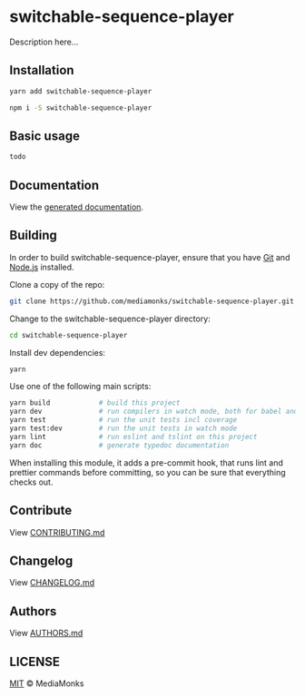 # switchable-sequence-player

Description here...

## Installation

```sh
yarn add switchable-sequence-player
```

```sh
npm i -S switchable-sequence-player
```

## Basic usage

```ts
todo
```


## Documentation

View the [generated documentation](http://mediamonks.github.io/switchable-sequence-player/).


## Building

In order to build switchable-sequence-player, ensure that you have [Git](http://git-scm.com/downloads)
and [Node.js](http://nodejs.org/) installed.

Clone a copy of the repo:
```sh
git clone https://github.com/mediamonks/switchable-sequence-player.git
```

Change to the switchable-sequence-player directory:
```sh
cd switchable-sequence-player
```

Install dev dependencies:
```sh
yarn
```

Use one of the following main scripts:
```sh
yarn build            # build this project
yarn dev              # run compilers in watch mode, both for babel and typescript
yarn test             # run the unit tests incl coverage
yarn test:dev         # run the unit tests in watch mode
yarn lint             # run eslint and tslint on this project
yarn doc              # generate typedoc documentation
```

When installing this module, it adds a pre-commit hook, that runs lint and prettier commands
before committing, so you can be sure that everything checks out.

## Contribute

View [CONTRIBUTING.md](./CONTRIBUTING.md)


## Changelog

View [CHANGELOG.md](./CHANGELOG.md)


## Authors

View [AUTHORS.md](./AUTHORS.md)


## LICENSE

[MIT](./LICENSE) © MediaMonks


